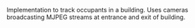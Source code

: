 Implementation to track occupants in a building. Uses cameras broadcasting MJPEG streams at entrance and exit of building.

